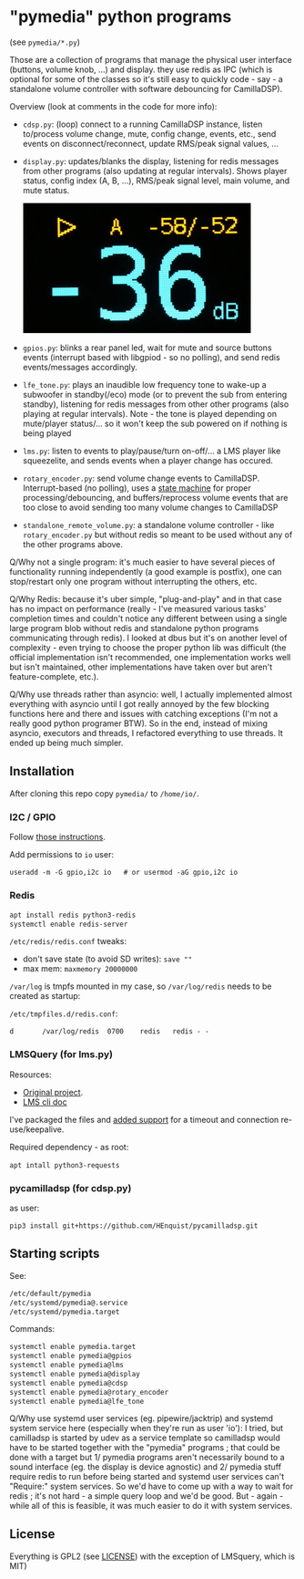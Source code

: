# "pymedia" python programs

(see `pymedia/*.py`)

Those are a collection of programs that manage the physical user interface
(buttons, volume knob, ...) and display. they use redis as IPC (which is
optional for some of the classes so it's still easy to quickly code - say - a
standalone volume controller with software debouncing for CamillaDSP).

Overview (look at comments in the code for more info):

- `cdsp.py`: (loop) connect to a running CamillaDSP instance, listen to/process
  volume change, mute, config change, events, etc., send events on
  disconnect/reconnect, update RMS/peak signal values, ...

- `display.py`: updates/blanks the display, listening for redis messages from
  other programs (also updating at regular intervals). Shows player status,
  config index (A, B, ...), RMS/peak signal level, main volume, and mute status.

  ![display](img/display.jpg)

- `gpios.py`: blinks a rear panel led, wait for mute and source buttons events
  (interrupt based with libgpiod - so no polling), and send redis
  events/messages accordingly.

- `lfe_tone.py`: plays an inaudible low frequency tone to wake-up a subwoofer in
  standby(/eco) mode (or to prevent the sub from entering standby), listening
  for redis messages from other other programs (also playing at regular
  intervals). Note - the tone is played depending on mute/player status/... so
  it won't keep the sub powered on if nothing is being played

- `lms.py`: listen to events to play/pause/turn on-off/... a LMS player like
  squeezelite, and sends events when a player change has occured.

- `rotary_encoder.py`: send volume change events to CamillaDSP. Interrupt-based
  (no polling), uses a [state machine](https://github.com/buxtronix/arduino/tree/master/libraries/Rotary)
  for proper processing/debouncing, and buffers/reprocess volume events that are
  too close to avoid sending too many volume changes to CamillaDSP

- `standalone_remote_volume.py`: a standalone volume controller - like
  `rotary_encoder.py` but without redis so meant to be used without any of the
  other programs above.


Q/Why not a single program: it's much easier to have several pieces of
functionality running independently (a good example is postfix), one can
stop/restart only one program without interrupting the others, etc.

Q/Why Redis: because it's uber simple, "plug-and-play" and in that case has no
impact on performance (really - I've measured various tasks' completion times
and couldn't notice any different between using a single large program blob
without redis and standalone python programs communicating through redis). I
looked at dbus but it's on another level of complexity - even trying to choose
the proper python lib was difficult (the official implementation isn't
recommended, one implementation works well but isn't maintained, other
implementations have taken over but aren't feature-complete, etc.).

Q/Why use threads rather than asyncio: well, I actually implemented almost
everything with asyncio until I got really annoyed by the few blocking functions
here and there and issues with catching exceptions (I'm not a really good python
programer BTW). So in the end, instead of mixing asyncio, executors and
threads, I refactored everything to use threads. It ended up being much simpler.


## Installation

After cloning this repo copy `pymedia/` to `/home/io/`.


### I2C / GPIO

Follow [those instructions](i2c_gpio.md).

Add permissions to `io` user:

```
useradd -m -G gpio,i2c io	# or usermod -aG gpio,i2c io
```


### Redis

```
apt install redis python3-redis
systemctl enable redis-server
```

`/etc/redis/redis.conf` tweaks:
- don't save state (to avoid SD writes): `save ""`
- max mem: `maxmemory 20000000`

`/var/log` is tmpfs mounted in my case, so `/var/log/redis` needs to be created
as startup:

`/etc/tmpfiles.d/redis.conf`:

```
d       /var/log/redis  0700    redis   redis - -
```

### LMSQuery (for lms.py)

Resources:
- [Original project](https://github.com/roberteinhaus/lmsquery).
- [LMS cli
  doc](https://github.com/elParaguayo/LMS-CLI-Documentation/blob/master/LMS-CLI.md)

I've packaged the files and [added
support](https://github.com/roberteinhaus/lmsquery/pull/3) for a timeout and
connection re-use/keepalive.

Required dependency - as root:

`apt intall python3-requests`


### pycamilladsp (for cdsp.py)

as user:

```
pip3 install git+https://github.com/HEnquist/pycamilladsp.git
```

## Starting scripts

See:

```
/etc/default/pymedia
/etc/systemd/pymedia@.service
/etc/systemd/pymedia.target
```

Commands:

```
systemctl enable pymedia.target
systemctl enable pymedia@gpios
systemctl enable pymedia@lms
systemctl enable pymedia@display
systemctl enable pymedia@cdsp
systemctl enable pymedia@rotary_encoder
systemctl enable pymedia@lfe_tone
```

Q/Why use systemd user services (eg. pipewire/jacktrip) and systemd system
service here (especially when they're run as user 'io'): I tried, but camilladsp
is started by udev as a service template so camilladsp would have to be started
together with the "pymedia" programs ; that could be done with a target but 1/
pymedia programs aren't necessarily bound to a sound interface (eg. the display
is device agnostic) and 2/ pymedia stuff require redis to run before being
started and systemd user services can't "Require:" system services. So we'd
have to come up with a way to wait for redis ; it's not hard - a simple query
loop and we'd be good. But - again - while all of this is feasible, it was much
easier to do it with system services.

## License

Everything is GPL2 (see [LICENSE](LICENSE)) with the exception of LMSquery,
which is MIT)
